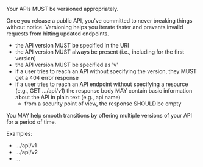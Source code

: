 Your APIs MUST be versioned appropriately.

Once you release a public API, you've committed to never breaking things without notice. Versioning helps you iterate faster and prevents invalid requests from hitting updated endpoints.
* the API version MUST be specified in the URI
* the API version MUST always be present (i.e., including for the first version)
* the API version MUST be specified as 'v<number>'
* if a user tries to reach an API without specifying the version, they MUST get a 404 error response
* if a user tries to reach an API endpoint without specifying a resource (e.g., GET .../api/v1) the response body MAY contain basic information about the API in plain text (e.g., api name) 
  * from a security point of view, the response SHOULD be empty

You MAY help smooth transitions by offering multiple versions of your API for a period of time.

Examples:
* .../api/v1
* .../api/v2
* ...
